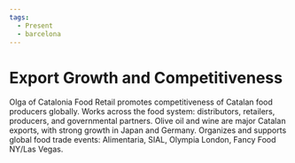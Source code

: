 ```yaml
---
tags:
  - Present
  - barcelona
---
```

# Export Growth and Competitiveness

Olga of Catalonia Food Retail promotes competitiveness of Catalan food producers globally. Works across the food system: distributors, retailers, producers, and governmental partners. Olive oil and wine are major Catalan exports, with strong growth in Japan and Germany. Organizes and supports global food trade events: Alimentaria, SIAL, Olympia London, Fancy Food NY/Las Vegas.

